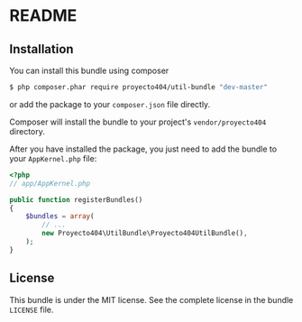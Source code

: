 README
======

## Installation

You can install this bundle using composer

``` bash
$ php composer.phar require proyecto404/util-bundle "dev-master"
```

or add the package to your `composer.json` file directly.

Composer will install the bundle to your project's `vendor/proyecto404` directory.

After you have installed the package, you just need to add the bundle to your `AppKernel.php` file:

``` php
<?php
// app/AppKernel.php

public function registerBundles()
{
    $bundles = array(
        // ...
        new Proyecto404\UtilBundle\Proyecto404UtilBundle(),
    );
}
```

License
-------

This bundle is under the MIT license. See the complete license in the bundle `LICENSE` file.
